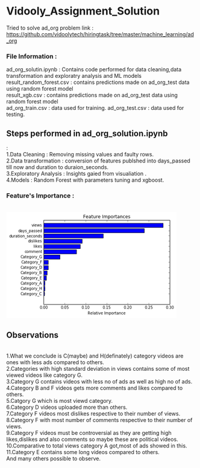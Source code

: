 # Vidooly_Assignment_Solution
Tried to solve ad_org problem link : https://github.com/vidoolytech/hiringtask/tree/master/machine_learning/ad_org

<h3>File Information :</h3>
ad_org_solutin.ipynb :  Contains code performed for data cleaning,data transformation and exploratry analysis and ML models</br>
result_random_forest.csv : contains predictions made on ad_org_test data using random forest model</br>
result_xgb.csv : contains predictions made on ad_org_test data using random forest model</br>
ad_org_train.csv : data used for training.
ad_org_test.csv : data used for testing.

<h2>Steps performed in ad_org_solution.ipynb</h2> :<br>
  1.Data Cleaning : Removing missing values and faulty rows.<br>
  2.Data transformation : conversion of features publshed into days_passed till now and duration to duraion_seconds.<br>
  3.Exploratory Analysis : Insights gaied from visualiation .<br>
  4.Models : Random Forest with parameters tuning and xgboost.<br>
  <h3>Feature's Importance : </h3><br>
<img src="https://github.com/aviralgoyal1997/Vidooly_Assignment_Solution/blob/master/importance.png" alt="Features Importance"/>  
  
  
  <h2>Observations</h2><br>
1.What we conclude is C(maybe) and H(definately) category videos are ones with less ads compared to others.<br>
2.Categories with high standard deviation in views contains some of most viewed videos like category G.<br>
3.Category G contains videos with less no of ads as well as high no of ads.<br>
4.Category B and F videos gets more comments and likes compared to others.<br>
5.Catgory G which is most viewd category.<br>
6.Category D videos uploaded more than others.<br>
7.Category F videos most dislikes respective to their number of views.<br>
8.Category F with most number of comments respective to their number of views.<br>
9.Category F videos must be controversial as they are getting high likes,dislikes and also comments so maybe these are political videos.<br>
10.Comparative to total views category A got,most of ads showed in this.<br>
11.Category E contains some long videos compared to others.<br>
And many others possible to observe.<br>
